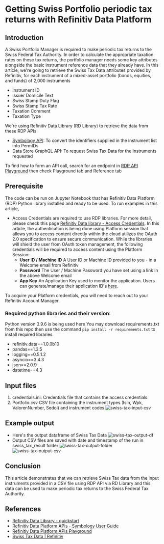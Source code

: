 # Getting Swiss Portfolio periodic tax returns with Refinitiv Data Platform

## <a id="Introduction"></a>Introduction

A Swiss Portfolio Manager is required to make periodic tax returns to the Swiss Federal Tax Authority. In order to calculate the appropriate taxation rates on these tax returns, the portfolio manager needs some key attributes alongside the basic instrument reference data that they already have.
In this article, we're going to retrieve the Swiss Tax Data attributes provided by Refinitiv, for each instrument of a mixed-asset portfolio (bonds, equities, and funds) of 2,000 instruments
  -  Instrument ID
  -  Issuer Domicile Text
  -  Swiss Stamp Duty Flag
  -  Swiss Stamp Tax Rate
  -  Taxation Comment
  -  Taxation Type

We're using Refinitiv Data Library (RD Library) to retrieve the data from these RDP APIs
  -  [Symbology API](https://developers.refinitiv.com/en/api-catalog/refinitiv-data-platform/refinitiv-data-platform-apis/documentation#symbology-user-guide): To convert the identifiers supplied in the instrument list into PermIDs
  -  Data Store GraphQL API: To request Swiss Tax Data for the instruments requested

To find how to form an API call, search for an endpoint in [RDP API Playground](https://apidocs.refinitiv.com/Apps/ApiDocs) then check Playground tab and Reference tab

## <a id="Prerequisite"></a>Prerequisite
The code can be run on Jupyter Notebook that has Refinitiv Data Platform (RDP) Python library installed and ready to be used. To run examples in this article,
-  Access Credentials are required to use RDP libraries. For more detail, please check this page [Refinitiv Data library - Access Credentials](https://developers.refinitiv.com/en/api-catalog/refinitiv-data-platform/refinitiv-data-library-for-python/quick-start). In this article, the authentication is being done using Platform session that allows you to access content directly within the cloud utilizes the OAuth 2.0 specification to ensure secure communication.  While the libraries will shield the user from OAuth token management, the following credentials will be required to access content using the Platform Session:
   - **User ID / Machine ID**	A User ID or Machine ID provided to you - in a Welcome email from Refinitiv
   - **Password**	The User / Machine Password you have set using a link in the above Welcome email
   - **App Key**	An Application Key used to monitor the application. Users can generate/manage their application ID's [here](http://amers1-apps.platform.refinitiv.com/apps/appkeygenerator).

To acquire your Platform credentials, you will need to reach out to your Refinitiv Account Manager.

### Required python libraries and their version:
Python version 3.9.6 is being used here
You may download requirements.txt from this repo then use the command `pip install -r requirements.txt` to install required libraries
-  refinitiv.data==1.0.0b10
-  pandas==1.3.5
-  logging==0.5.1.2
-  asyncio==3.4.3
-  json==2.0.9
-  datetime==4.3

## <a id="InputFiles"></a>Input files
1. credentials.ini: Credentials file that contains the access credentials
2. Portfolio.csv CSV file containing the instrument types (Isin, Wpk, ValorenNumber, Sedol) and instrument codes
![swiss-tax-input-csv](https://user-images.githubusercontent.com/89068039/158467611-13dc1aab-092f-4fdb-bf53-a5448181e0f7.png)

## <a id="ExampleOutput"></a>Example output
 - Here's the output dataframe of Swiss Tax Data
![swiss-tax-output-df](https://user-images.githubusercontent.com/89068039/158467529-488eee58-fb09-4dd5-ba1e-67d0aea3ddf2.PNG)
 - Output CSV files are saved with date and timestamp of the run in swiss_tax_result folder
![swiss-tax-output-folder](https://user-images.githubusercontent.com/89068039/158467562-cf5db149-199e-44d0-85ff-20b147961a64.PNG)
![swiss-tax-output-csv](https://user-images.githubusercontent.com/89068039/158467587-2651ff78-37fd-427d-8160-90e1b3be671c.PNG)

## <a id="Conclusion"></a>Conclusion
This article demonstrates that we can retrieve Swiss Tax data from the input instruments provided in a CSV file using RDP API via RD Library and this data can be used to make periodic tax returns to the Swiss Federal Tax Authority.

## <a id="References"></a>References
-  [Refinitiv Data Library - quickstart](https://developers.refinitiv.com/en/api-catalog/refinitiv-data-platform/refinitiv-data-library-for-python/quick-start)
-  [Refinitiv Data Platform APIs - Symbology User Guide](https://developers.refinitiv.com/en/api-catalog/refinitiv-data-platform/refinitiv-data-platform-apis/documentation#symbology-user-guide)
-  [Refinitiv Data Platform APIs Playground](https://apidocs.refinitiv.com/Apps/ApiDocs)
-  [Swiss Tax Data | Refinitiv](https://www.refinitiv.com/en/market-data/regulatory-services/swiss-tax)
